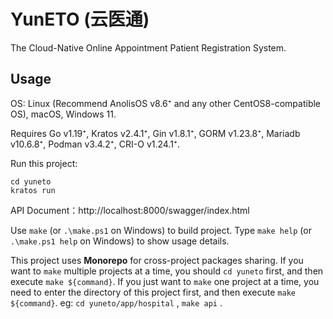 # YunETO (云医通) 
The Cloud-Native Online Appointment Patient Registration System.

## Usage

OS: Linux (Recommend AnolisOS v8.6⁺ and any other CentOS8-compatible OS), macOS, Windows 11.

Requires Go v1.19⁺, Kratos v2.4.1⁺, Gin v1.8.1⁺, GORM v1.23.8⁺, Mariadb v10.6.8⁺, Podman v3.4.2⁺, CRI-O v1.24.1⁺.

Run this project:

```shell
cd yuneto
kratos run
```

API Document：http://localhost:8000/swagger/index.html

Use `make` (or `.\make.ps1` on Windows) to build project. Type `make help` (or `.\make.ps1 help` on Windows) to show usage details.

This project uses **Monorepo** for cross-project packages sharing. If you want to `make` multiple projects at a time, you should `cd yuneto` first, and then execute `make ${command}`. If you just want to `make` one project at a time, you need to enter the directory of this project first, and then execute `make ${command}`. eg: `cd yuneto/app/hospital` , `make api` .
